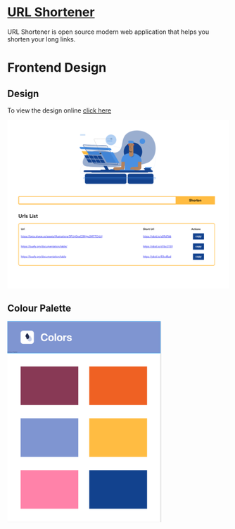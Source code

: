 # [URL Shortener](https://pbid.io/)

URL Shortener is open source modern web application that helps you shorten your long links.

# Frontend Design

## Design
To view the design online [click here](https://www.figma.com/file/pZ1UxOWeVQVXcJ5hgZbR7K/URL-Shortener?node-id=0%3A1)

![frontend](docs/main.png)

## Colour Palette
<img src="docs/colours.png" alt="colours" width="350"/>